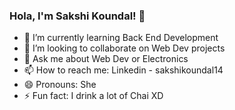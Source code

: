 ### Hola, I'm Sakshi Koundal! 👋


- 🌱 I’m currently learning Back End Development
- 👯 I’m looking to collaborate on Web Dev projects
- 💬 Ask me about Web Dev or Electronics 
- 📫 How to reach me: Linkedin - sakshikoundal14
- 😄 Pronouns: She
- ⚡ Fun fact: I drink a lot of Chai XD

